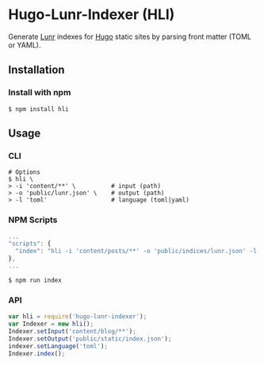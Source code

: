 # Hugo-Lunr-Indexer (HLI)

Generate [Lunr](https://lunrjs.com/) indexes for [Hugo](https://gohugo.io/) static sites by parsing front matter (TOML or YAML).

## Installation

### Install with npm

```shell
$ npm install hli
```

## Usage

### CLI

```shell
# Options
$ hli \
> -i 'content/**' \          # input (path)
> -o 'public/lunr.json' \    # output (path)
> -l 'toml'                  # language (toml|yaml)
```

### NPM Scripts

```javascript
...
"scripts": {
  "index": "hli -i 'content/posts/**' -o 'public/indices/lunr.json' -l 'yaml'"
},
...
```

```shell
$ npm run index
```

### API

```javascript
var hli = require('hugo-lunr-indexer');
var Indexer = new hli();
Indexer.setInput('content/blog/**');
Indexer.setOutput('public/static/index.json');
indexer.setLanguage('toml');
Indexer.index();
```
